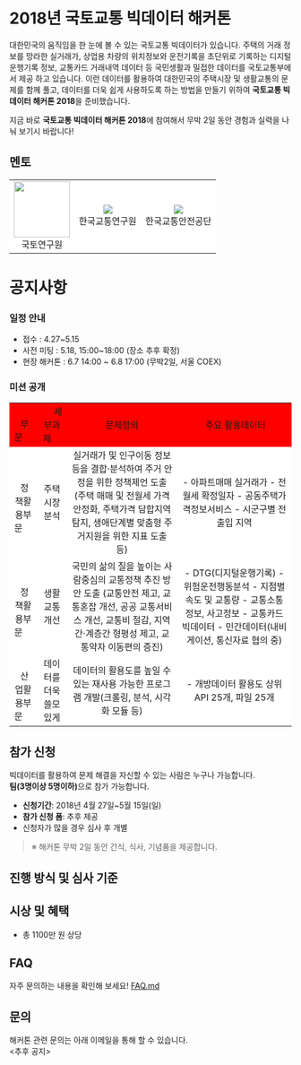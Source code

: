 # 2018년 국토교통 빅데이터 해커톤


대한민국의 움직임을 한 눈에 볼 수 있는 국토교통 빅데이터가 있습니다.
주택의 거래 정보를 망라한 실거래가, 상업용 차량의 위치정보와 운전기록을 초단위로 기록하는 디지털운행기록 정보, 교통카드 거래내역 데이터 등 국민생활과 밀접한 데이터를 국토교통부에서 제공 하고 있습니다.
이런 데이터를 활용하여 대한민국의 주택시장 및 생활교통의 문제를 함께 풀고, 데이터를 더욱 쉽게 사용하도록 하는 방법을 만들기 위하여  **국토교통 빅데이터 해커톤 2018**을 준비했습니다.



지금 바로 **국토교통 빅데이터 해커톤 2018**에 참여해서
무박 2일 동안 경험과 실력을 나눠 보기시 바랍니다!



## 멘토
<table>
  <tr style="background-color:#fff">
    <td style="text-align:center">
      <img src="res/a.jpg" width="100"><br>
      국토연구원
    </td>
    <td style="text-align:center">
      <img src="res/a.jpg"><br>
      한국교통연구원
    </td>
    <td style="text-align:center">
      <img src="res/a.jpg"><br>
      한국교통안전공단
    </td>   
  </tr>
</table>


# 공지사항
### 일정 안내
* 접수 : 4.27~5.15
* 사전 미팅 : 5.18, 15:00~18:00 (장소 추후 확정)
* 현장 해커톤 : 6.7 14:00 ~ 6.8 17:00 (무박2일, 서울 COEX)


### 미션 공개

<table>
  <tr style="background-color:#FF0000">
    <td style="text-align:center">
      부문
    </td>
    <td style="text-align:center">
      세부과제
    </td>
    <td style="text-align:center">
   문제정의   
    </td>
    <td style="text-align:center">
      주요 활용데이터
    </td>
    </tr>
  <tr style="background-color:#fff">
    <td style="text-align:center">
      정책활용부문
    </td>
    <td style="text-align:center">
      주택시장 분석
    </td>
    <td style="text-align:center">
실거래가 및 인구이동 정보등을 결합·분석하여 주거 안정을 위한 정책제언 도출 (주택 매매 및 전월세 가격 안정화, 주택가격 담합지역 탐지, 생애단계별 맞춤형 주거지원을 위한 지표 도출 등)
    </td>
    <td style="text-align:center">
      - 아파트매매 실거래가
      - 전월세 확정일자
      - 공동주택가격정보서비스 
      - 시군구별 전출입 지역
    </td>   
  </tr>
  
  <tr style="background-color:#fff">
  <td style="text-align:center">
      정책활용부문
    </td>
    <td style="text-align:center">
      생활교통 
개선
    </td>
    <td style="text-align:center">
      국민의 삶의 질을 높이는 사람중심의 교통정책 추진 방안 도출 (교통안전 제고, 교통혼잡 개선, 공공 교통서비스 개선, 교통비 절감, 지역간·계층간 형평성 제고, 교통약자 이동편의 증진)
    </td>
    <td style="text-align:center">
      - DTG(디지털운행기록)
    - 위험운전행동분석
- 지점별 속도 및 교통량 
- 교통소통정보, 사고정보
- 교통카드 빅데이터
- 민간데이터(내비게이션, 통신자료 협의 중)
    </td>   
  </tr>

  <tr style="background-color:#fff">
  <td style="text-align:center">
      산업활용부문
    </td>
    <td style="text-align:center">
      데이터를 더욱 쓸모 있게
    </td>
    <td style="text-align:center">
      데이터의 활용도를 높일 수 있는 재사용 가능한 프로그램 개발(크롤링, 분석, 시각화 모듈 등)
    </td>
    <td style="text-align:center">
          - 개방데이터 활용도 상위 API 25개, 파일 25개
    </td>   
  </tr>

</table>




## 참가 신청
빅데이터를 활용하여 문제 해결을 자신할 수 있는 사람은 누구나 가능합니다.<br>
<strong>팀(3명이상 5명이하)</strong>으로 참가 가능합니다.

* **신청기간**: 2018년 4월 27일~5월 15일(일)
* **참가 신청 폼**: 추후 제공
* 신청자가 많을 경우 심사 후 개별 

> ※  해커톤 무박 2일 동안 간식, 식사, 기념품을 제공합니다.


## 진행 방식 및 심사 기준


## 시상 및 혜택

* 총 1100만 원 상당


## FAQ
자주 문의하는 내용을 확인해 보세요! [FAQ.md](FAQ.md)

## 문의
해커톤 관련 문의는 아래 이메일을 통해 할 수 있습니다.<br>
<추후 공지>



